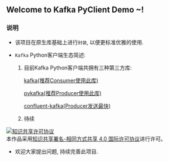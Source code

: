 ## Welcome to Kafka PyClient Demo ~!

### 说明

* 该项目在原生库基础上进行`封装`, 以便更标准优雅的使用.
* `Kafka` Python客户端生态简述:

    1. 目前Kafka Python客户端共拥有三种第三方库:
    
        [kafka(推荐Consumer使用此库)](https://github.com/dpkp/kafka-python) 
        
        [pykafka(推荐Producer使用此库)](https://github.com/Parsely/pykafka)
        
        [confluent-kafka(Producer发送最快)](https://github.com/confluentinc/confluent-kafka-python)
        
    2. 待续



<a rel="license" href="http://creativecommons.org/licenses/by-sa/4.0/"><img alt="知识共享许可协议" style="border-width:0" src="https://i.creativecommons.org/l/by-sa/4.0/88x31.png" /></a><br />本作品采用<a rel="license" href="http://creativecommons.org/licenses/by-sa/4.0/">知识共享署名-相同方式共享 4.0 国际许可协议</a>进行许可。

* 欢迎大家提出问题, 持续完善此项目.
